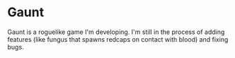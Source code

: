 # Gaunt
Gaunt is a roguelike game I'm developing. I'm still in the process of adding features (like fungus that spawns redcaps
on contact with blood) and fixing bugs.